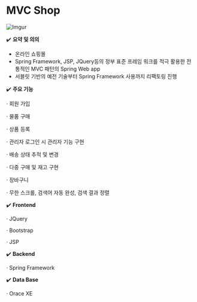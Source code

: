 # MVC Shop

![Imgur](https://i.imgur.com/rxKE90O.png)

✔️ ******************요약 및 의의******************

- 온라인 쇼핑몰
- Spring Framework, JSP, JQuery등의 정부 표준 프레임 워크를 적극 활용한 전통적인 MVC 패턴의 Spring Web app
- 서블릿 기반의 예전 기술부터 Spring Framework 사용까지 리팩토링 진행

✔️ ******************주요 기능******************

· 회원 가입

· 물품 구매

· 상품 등록

· 관리자 로그인 시 관리자 기능 구현

· 배송 상태 추적 및 변경

· 다중 구매 및 재고 구현

· 장바구니

· 무한 스크롤, 검색어 자동 완성, 검색 결과 정렬

✔️ **Frontend**

· JQuery

· Bootstrap

· JSP

✔️ **Backend**

· Spring Framework

✔️ **Data Base**

· Orace XE
